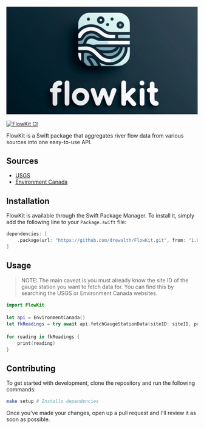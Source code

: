 ![FlowKit](/flowkit-logo.jpg)

[![FlowKit CI](https://github.com/drewalth/FlowKit/actions/workflows/ci.yml/badge.svg)](https://github.com/drewalth/FlowKit/actions/workflows/ci.yml)

FlowKit is a Swift package that aggregates river flow data from various sources into one easy-to-use API.

## Sources

- [USGS](https://waterdata.usgs.gov/nwis)
- [Environment Canada](https://wateroffice.ec.gc.ca)

## Installation

FlowKit is available through the Swift Package Manager. To install it, simply add the following line to your `Package.swift` file:

```swift
dependencies: [
    .package(url: "https://github.com/drewalth/FlowKit.git", from: "1.0.0")
]
```

## Usage

> NOTE: The main caveat is you must already know the site ID of the gauge station you want to fetch data for. You can find this by searching the USGS or 
> Environment Canada websites.

```swift
import FlowKit

let api = EnvironmentCanada()
let fkReadings = try await api.fetchGaugeStationData(siteID: siteID, province: .bc)

for reading in fkReadings {
    print(reading)
}
```

## Contributing

To get started with development, clone the repository and run the following commands:

```bash
make setup # Installs dependencies
```

Once you've made your changes, open up a pull request and I'll review it as soon as possible.